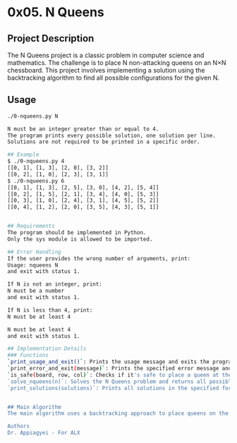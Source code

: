 # 0x05. N Queens

## Project Description

The N Queens project is a classic problem in computer science and mathematics. The challenge is to place N non-attacking queens on an N×N chessboard. This project involves implementing a solution using the backtracking algorithm to find all possible configurations for the given N.

## Usage

```sh
./0-nqueens.py N

N must be an integer greater than or equal to 4.
The program prints every possible solution, one solution per line.
Solutions are not required to be printed in a specific order.

## Example
$ ./0-nqueens.py 4
[[0, 1], [1, 3], [2, 0], [3, 2]]
[[0, 2], [1, 0], [2, 3], [3, 1]]
$ ./0-nqueens.py 6
[[0, 1], [1, 3], [2, 5], [3, 0], [4, 2], [5, 4]]
[[0, 2], [1, 5], [2, 1], [3, 4], [4, 0], [5, 3]]
[[0, 3], [1, 0], [2, 4], [3, 1], [4, 5], [5, 2]]
[[0, 4], [1, 2], [2, 0], [3, 5], [4, 3], [5, 1]]


## Requirements
The program should be implemented in Python.
Only the sys module is allowed to be imported.

## Error Handling
If the user provides the wrong number of arguments, print:
Usage: nqueens N
and exit with status 1.

If N is not an integer, print:
N must be a number
and exit with status 1.

If N is less than 4, print:
N must be at least 4

N must be at least 4
and exit with status 1.

## Implementation Details
### Functions
`print_usage_and_exit()`: Prints the usage message and exits the program.
`print_error_and_exit(message)`: Prints the specified error message and exits the program.
`is_safe(board, row, col)`: Checks if it's safe to place a queen at the specified row and column.
`solve_nqueens(n)`: Solves the N Queens problem and returns all possible solutions.
`print_solutions(solutions)`: Prints all solutions in the specified format.


## Main Algorithm
The main algorithm uses a backtracking approach to place queens on the board row by row, ensuring that no two queens can attack each other. The algorithm checks for safety before placing each queen and backtracks if a valid configuration is not found.

Authors
Dr. Appiagyei - For ALX
